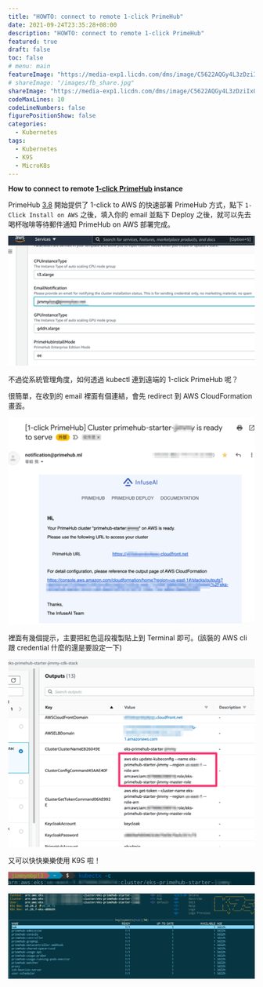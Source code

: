 ```yaml
---
title: "HOWTO: connect to remote 1-click PrimeHub"
date: 2021-09-24T23:35:28+08:00
description: "HOWTO: connect to remote 1-click PrimeHub"
featured: true
draft: false
toc: false
# menu: main
featureImage: "https://media-exp1.licdn.com/dms/image/C5622AQGy4L3zDziIxQ/feedshare-shrink_2048_1536/0/1631541656531?e=1635984000&v=beta&t=kPWgK-Mq21n6zO1rTJ4lM1S6npq8qyvywNGV2EN4OqU"
# shareImage: "/images/fb_share.jpg"
shareImage: "https://media-exp1.licdn.com/dms/image/C5622AQGy4L3zDziIxQ/feedshare-shrink_2048_1536/0/1631541656531?e=1635984000&v=beta&t=kPWgK-Mq21n6zO1rTJ4lM1S6npq8qyvywNGV2EN4OqU"
codeMaxLines: 10
codeLineNumbers: false
figurePositionShow: false
categories:
  - Kubernetes
tags:
  - Kubernetes
  - K9S
  - MicroK8s
---
```



**How to connect to remote [1-click PrimeHub](https://one.primehub.io) instance**

<!--more-->

PrimeHub [3.8](https://medium.com/infuseai/whats-new-in-primehub-3-8-40f107035fbc) 開始提供了 1-click to AWS 的快速部署 PrimeHub 方式，點下 `1-Click Install on AWS` 之後，填入你的 email 並點下 Deploy 之後，就可以先去喝杯咖啡等待郵件通知 PrimeHub on AWS 部署完成。

![](/images/2021-09-24-01.png)

不過從系統管理角度，如何透過 kubectl 連到遠端的 1-click PrimeHub 呢？

很簡單，在收到的 email 裡面有個連結，會先 redirect 到 AWS CloudFormation 畫面。

![](/images/2021-09-24-02.png)

裡面有幾個提示，主要把紅色這段複製貼上到 Terminal 即可。(該裝的 AWS cli 跟 credential 什麼的還是要設定一下)

![](/images/2021-09-24-03.png)

又可以快快樂樂使用 K9S 啦！

![](/images/2021-09-24-04.png)

![](/images/2021-09-24-05.png)
